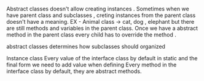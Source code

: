 Abstract classes doesn't allow creating instances . 
Sometimes when we have parent class and subclasses , creting instances from the parent class doesn't have a meaning. 
EX - Animal class -> cat, dog , elephant
but there are still methods and variables in the parent class. 
Once we have a abstract method in the parent class every child has to override the method . 

abstract classes determines how subclasses should organized


 Instance class
 Every value of the interface class by default in static and the final form we need to add value when defining
 Every method in the interface class by default, they are abstract methods. 